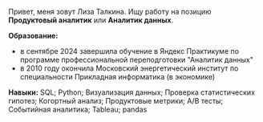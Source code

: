 Привет, меня зовут Лиза Талкина.
Ищу работу на позицию **Продуктовый аналитик** или **Аналитик данных**.

**Образование:**
- в сентябре 2024 завершила обучение в Яндекс Практикуме по программе профессиональной переподготовки "Аналитик данных"
- в 2010 году окончила Московский энергетический институт по специальности Прикладная информатика (в экономике)

**Навыки:** SQL; Python; Визуализация данных; Проверка статистических гипотез; Когортный анализ; Продуктовые метрики; A/B тесты; Событийная аналитика; Tableau; pandas
